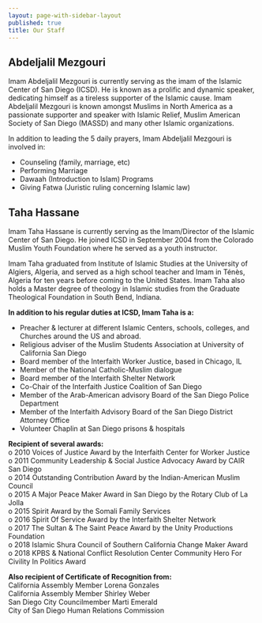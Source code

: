 ```yaml
---
layout: page-with-sidebar-layout
published: true
title: Our Staff
---
```

## Abdeljalil Mezgouri
Imam Abdeljalil Mezgouri is currently serving as the imam of the Islamic Center of San Diego (ICSD). He is known as a prolific and dynamic speaker, dedicating himself as a tireless supporter of the Islamic cause. Imam Abdeljalil Mezgouri is known amongst Muslims in North America as a passionate supporter and speaker with Islamic Relief, Muslim American Society of San Diego (MASSD) and many other Islamic organizations. 

In addition to leading the 5 daily prayers, Imam Abdeljalil Mezgouri is involved in:  
- Counseling (family, marriage, etc)
- Performing Marriage
- Dawaah (Introduction to Islam) Programs
- Giving Fatwa (Juristic ruling concerning Islamic law)


## Taha Hassane
Imam Taha Hassane is currently serving as the Imam/Director of the Islamic Center of San Diego. He joined ICSD in September 2004 from the Colorado Muslim Youth Foundation where he served as a youth instructor.

Imam Taha graduated from Institute of Islamic Studies at the University of Algiers, Algeria, and served as a high school teacher and Imam in Ténès, Algeria for ten years before coming to the United States. Imam Taha also holds a Master degree of theology in Islamic studies from the Graduate Theological Foundation in South Bend, Indiana.

**In addition to his regular duties at ICSD, Imam Taha is a:**  
- Preacher & lecturer at different Islamic Centers, schools, colleges, and Churches around the US and abroad.  
- Religious adviser of the Muslim Students Association at University of California San Diego  
- Board member of the Interfaith Worker Justice, based in Chicago, IL  
- Member of the National Catholic-Muslim dialogue  
- Board member of the Interfaith Shelter Network  
- Co-Chair of the Interfaith Justice Coalition of San Diego  
- Member of the Arab-American advisory Board of the San Diego Police Department  
- Member of the Interfaith Advisory Board of the San Diego District Attorney Office  
- Volunteer Chaplin at San Diego prisons & hospitals

**Recipient of several awards:**  
      o    2010 Voices of Justice Award by the Interfaith Center for Worker Justice  
      o    2011 Community Leadership & Social Justice Advocacy Award by CAIR San Diego  
      o    2014 Outstanding Contribution Award by the Indian-American Muslim Council  
      o    2015 A Major Peace Maker Award in San Diego by the Rotary Club of La Jolla  
      o    2015 Spirit Award by the Somali Family Services  
      o    2016 Spirit Of Service Award by the Interfaith Shelter Network  
      o    2017 The Sultan & The Saint Peace Award by the Unity Productions Foundation  
      o    2018 Islamic Shura Council of Southern California Change Maker Award  
      o    2018 KPBS & National Conflict Resolution Center Community Hero For Civility In Politics Award

**Also recipient of Certificate of Recognition from:**  
California Assembly Member Lorena Gonzales  
California Assembly Member Shirley Weber  
San Diego City Councilmember Marti Emerald  
City of San Diego Human Relations Commission